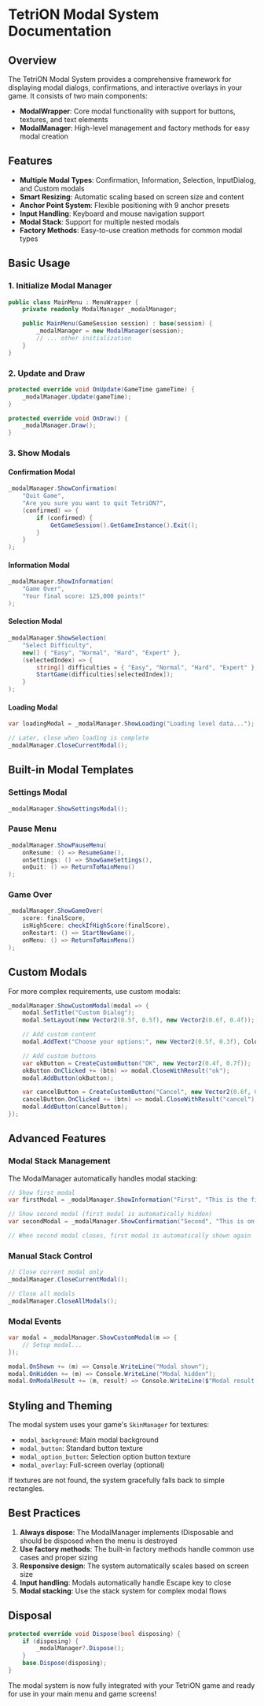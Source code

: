# TetriON Modal System Documentation

## Overview

The TetriON Modal System provides a comprehensive framework for displaying modal dialogs, confirmations, and interactive overlays in your game. It consists of two main components:

- **ModalWrapper**: Core modal functionality with support for buttons, textures, and text elements
- **ModalManager**: High-level management and factory methods for easy modal creation

## Features

- **Multiple Modal Types**: Confirmation, Information, Selection, InputDialog, and Custom modals
- **Smart Resizing**: Automatic scaling based on screen size and content
- **Anchor Point System**: Flexible positioning with 9 anchor presets
- **Input Handling**: Keyboard and mouse navigation support
- **Modal Stack**: Support for multiple nested modals
- **Factory Methods**: Easy-to-use creation methods for common modal types

## Basic Usage

### 1. Initialize Modal Manager

```csharp
public class MainMenu : MenuWrapper {
    private readonly ModalManager _modalManager;

    public MainMenu(GameSession session) : base(session) {
        _modalManager = new ModalManager(session);
        // ... other initialization
    }
}
```

### 2. Update and Draw

```csharp
protected override void OnUpdate(GameTime gameTime) {
    _modalManager.Update(gameTime);
}

protected override void OnDraw() {
    _modalManager.Draw();
}
```

### 3. Show Modals

#### Confirmation Modal
```csharp
_modalManager.ShowConfirmation(
    "Quit Game",
    "Are you sure you want to quit TetriON?",
    (confirmed) => {
        if (confirmed) {
            GetGameSession().GetGameInstance().Exit();
        }
    }
);
```

#### Information Modal
```csharp
_modalManager.ShowInformation(
    "Game Over",
    "Your final score: 125,000 points!"
);
```

#### Selection Modal
```csharp
_modalManager.ShowSelection(
    "Select Difficulty",
    new[] { "Easy", "Normal", "Hard", "Expert" },
    (selectedIndex) => {
        string[] difficulties = { "Easy", "Normal", "Hard", "Expert" };
        StartGame(difficulties[selectedIndex]);
    }
);
```

#### Loading Modal
```csharp
var loadingModal = _modalManager.ShowLoading("Loading level data...");

// Later, close when loading is complete
_modalManager.CloseCurrentModal();
```

## Built-in Modal Templates

### Settings Modal
```csharp
_modalManager.ShowSettingsModal();
```

### Pause Menu
```csharp
_modalManager.ShowPauseMenu(
    onResume: () => ResumeGame(),
    onSettings: () => ShowGameSettings(),
    onQuit: () => ReturnToMainMenu()
);
```

### Game Over
```csharp
_modalManager.ShowGameOver(
    score: finalScore,
    isHighScore: checkIfHighScore(finalScore),
    onRestart: () => StartNewGame(),
    onMenu: () => ReturnToMainMenu()
);
```

## Custom Modals

For more complex requirements, use custom modals:

```csharp
_modalManager.ShowCustomModal(modal => {
    modal.SetTitle("Custom Dialog");
    modal.SetLayout(new Vector2(0.5f, 0.5f), new Vector2(0.6f, 0.4f));

    // Add custom content
    modal.AddText("Choose your options:", new Vector2(0.5f, 0.3f), Color.White);

    // Add custom buttons
    var okButton = CreateCustomButton("OK", new Vector2(0.4f, 0.7f));
    okButton.OnClicked += (btn) => modal.CloseWithResult("ok");
    modal.AddButton(okButton);

    var cancelButton = CreateCustomButton("Cancel", new Vector2(0.6f, 0.7f));
    cancelButton.OnClicked += (btn) => modal.CloseWithResult("cancel");
    modal.AddButton(cancelButton);
});
```

## Advanced Features

### Modal Stack Management

The ModalManager automatically handles modal stacking:

```csharp
// Show first modal
var firstModal = _modalManager.ShowInformation("First", "This is the first modal");

// Show second modal (first modal is automatically hidden)
var secondModal = _modalManager.ShowConfirmation("Second", "This is on top");

// When second modal closes, first modal is automatically shown again
```

### Manual Stack Control

```csharp
// Close current modal only
_modalManager.CloseCurrentModal();

// Close all modals
_modalManager.CloseAllModals();
```

### Modal Events

```csharp
var modal = _modalManager.ShowCustomModal(m => {
    // Setup modal...
});

modal.OnShown += (m) => Console.WriteLine("Modal shown");
modal.OnHidden += (m) => Console.WriteLine("Modal hidden");
modal.OnModalResult += (m, result) => Console.WriteLine($"Modal result: {result}");
```

## Styling and Theming

The modal system uses your game's `SkinManager` for textures:

- `modal_background`: Main modal background
- `modal_button`: Standard button texture
- `modal_option_button`: Selection option button texture
- `modal_overlay`: Full-screen overlay (optional)

If textures are not found, the system gracefully falls back to simple rectangles.

## Best Practices

1. **Always dispose**: The ModalManager implements IDisposable and should be disposed when the menu is destroyed
2. **Use factory methods**: The built-in factory methods handle common use cases and proper sizing
3. **Responsive design**: The system automatically scales based on screen size
4. **Input handling**: Modals automatically handle Escape key to close
5. **Modal stacking**: Use the stack system for complex modal flows

## Disposal

```csharp
protected override void Dispose(bool disposing) {
    if (disposing) {
        _modalManager?.Dispose();
    }
    base.Dispose(disposing);
}
```

The modal system is now fully integrated with your TetriON game and ready for use in your main menu and game screens!
